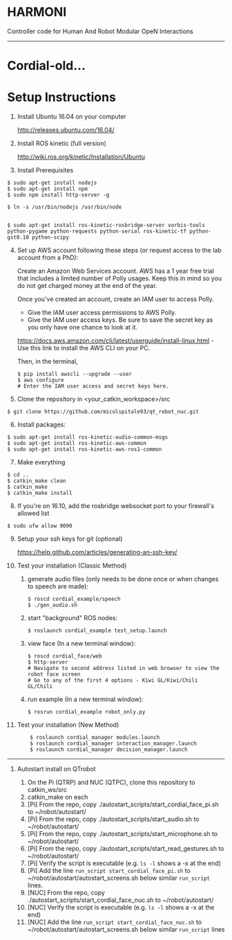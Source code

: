 # HARMONI
Controller code for Human And Robot Modular OpeN Interactions


-----------------------

# Cordial-old...

# Setup Instructions

1. Install Ubuntu 16.04 on your computer

    http://releases.ubuntu.com/16.04/

2. Install ROS kinetic (full version)

    http://wiki.ros.org/kinetic/Installation/Ubuntu

3. Install Prerequisites

~~~~
$ sudo apt-get install nodejs
$ sudo apt-get install npm
$ sudo npm install http-server -g

$ ln -s /usr/bin/nodejs /usr/bin/node


$ sudo apt-get install ros-kinetic-rosbridge-server vorbis-tools python-pygame python-requests python-serial ros-kinetic-tf python-gst0.10 python-scipy
~~~~
    
4. Set up AWS account following these steps (or request access to the lab account from a PhD): 

    Create an Amazon Web Services account. AWS has a 1 year free trial that includes a limited number of Polly usages.
    Keep this in mind so you do not get charged money at the end of the year.

    Once you've created an account, create an IAM user to access Polly.

      * Give the IAM user access permissions to AWS Polly.
      * Give the IAM user access keys. Be sure to save the secret key as you only have one chance to look at it.
      
    https://docs.aws.amazon.com/cli/latest/userguide/install-linux.html - Use this link to install the AWS CLI on your PC.
    
    Then, in the terminal,
    ~~~~
    $ pip install awscli --upgrade --user
    $ aws configure
    # Enter the IAM user access and secret keys here.
    ~~~~

5. Clone the repository in <your_catkin_workspace>/src

~~~~
$ git clone https://github.com/micolspitale93/qt_robot_nuc.git
~~~~

6. Install packages:

~~~~
$ sudo apt-get install ros-kinetic-audio-common-msgs
$ sudo apt-get install ros-kinetic-aws-common
$ sudo apt-get install ros-kinetic-aws-ros1-common
~~~~

7. Make everything

~~~~
$ cd ..
$ catkin_make clean
$ catkin_make
$ catkin_make install
~~~~

8. If you're on 16.10, add the rosbridge websocket port to your firewall's allowed list

~~~~
$ sudo ufw allow 9090
~~~~

9. Setup your ssh keys for git (optional)

    https://help.github.com/articles/generating-an-ssh-key/
    
10. Test your installation (Classic Method)

    1. generate audio files (only needs to be done once or when changes to speech are made):
        
        ~~~~
        $ roscd cordial_example/speech
        $ ./gen_audio.sh
        ~~~~

    2. start "background" ROS nodes:
        ~~~~
        $ roslaunch cordial_example test_setup.launch
        ~~~~

    3. view face (In a new terminal window):
      
        ~~~~
        $ roscd cordial_face/web
        $ http-server
        # Navigate to second address listed in web browser to view the robot face screen
        # Go to any of the first 4 options - Kiwi GL/Kiwi/Chili GL/Chili
        ~~~~

    4. run example (In a new terminal window):
      
        ~~~~
        $ rosrun cordial_example robot_only.py
        
11. Test your installation (New Method)

    ~~~~
        $ roslaunch cordial_manager modules.launch
        $ roslaunch cordial_manager interaction_manager.launch
        $ roslaunch cordial_manager decision_manager.launch
    ~~~~

--------------------------------------------

1. Autostart install on QTrobot
    
    1. On the Pi (QTRP) and NUC (QTPC),  clone this repository to catkin_ws/src
    1. catkin_make on each
    1. [Pi] From the repo, copy ./autostart_scripts/start_cordial_face_pi.sh to ~/robot/autostart/
    1. [Pi] From the repo, copy ./autostart_scripts/start_audio.sh to ~/robot/autostart/
    1. [Pi] From the repo, copy ./autostart_scripts/start_microphone.sh to ~/robot/autostart/
    1. [Pi] From the repo, copy ./autostart_scripts/start_read_gestures.sh to ~/robot/autostart/
    1. [Pi] Verify the script is executable (e.g. `ls -l` shows a -x at the end)
    1. [Pi] Add the line `run_script start_cordial_face_pi.sh` to ~/robot/autostart/autostart_screens.sh below similar `run_script` lines.
    1. [NUC] From the repo, copy ./autostart_scripts/start_cordial_face_nuc.sh to ~/robot/autostart/
    1. [NUC] Verify the script is executable (e.g. `ls -l` shows a -x at the end)
    1. [NUC] Add the line `run_script start_cordial_face_nuc.sh` to ~/robot/autostart/autostart_screens.sh below similar `run_script` lines 
    
